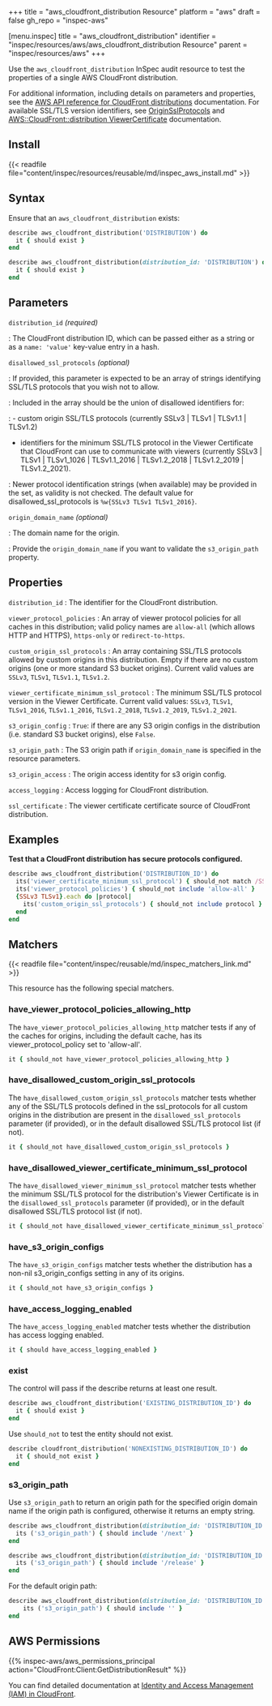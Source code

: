 +++
title = "aws_cloudfront_distribution Resource"
platform = "aws"
draft = false
gh_repo = "inspec-aws"

[menu.inspec]
title = "aws_cloudfront_distribution"
identifier = "inspec/resources/aws/aws_cloudfront_distribution Resource"
parent = "inspec/resources/aws"
+++

Use the `aws_cloudfront_distribution` InSpec audit resource to test the properties of a single AWS CloudFront distribution.

For additional information, including details on parameters and properties, see the [AWS API reference for CloudFront distributions](https://docs.aws.amazon.com/cloudfront/latest/APIReference/API_distribution.html) documentation. For available SSL/TLS version identifiers, see [OriginSslProtocols](https://docs.aws.amazon.com/cloudfront/latest/APIReference/API_OriginSslProtocols.html) and [AWS::CloudFront::distribution ViewerCertificate](https://docs.aws.amazon.com/AWSCloudFormation/latest/UserGuide/aws-properties-cloudfront-distribution-viewercertificate.html) documentation.

## Install

{{< readfile file="content/inspec/resources/reusable/md/inspec_aws_install.md" >}}

## Syntax

Ensure that an `aws_cloudfront_distribution` exists:

```ruby
describe aws_cloudfront_distribution('DISTRIBUTION') do
  it { should exist }
end
```

```ruby
describe aws_cloudfront_distribution(distribution_id: 'DISTRIBUTION') do
  it { should exist }
end
```

## Parameters

`distribution_id` _(required)_

: The CloudFront distribution ID, which can be passed either as a string or as a `name: 'value'` key-value entry in a hash.

`disallowed_ssl_protocols` _(optional)_

: If provided, this parameter is expected to be an array of strings identifying SSL/TLS protocols that you wish not to allow.

: Included in the array should be the union of disallowed identifiers for:

: - custom origin SSL/TLS protocols (currently SSLv3 | TLSv1 | TLSv1.1 | TLSv1.2)
  - identifiers for the minimum SSL/TLS protocol in the Viewer Certificate that CloudFront can use to communicate with viewers (currently SSLv3 | TLSv1 | TLSv1_1026 | TLSv1.1_2016 | TLSv1.2_2018 | TLSv1.2_2019 | TLSv1.2_2021).

: Newer protocol identification strings (when available) may be provided in the set, as validity is not checked. The default value for disallowed_ssl_protocols is `%w{SSLv3 TLSv1 TLSv1_2016}`.

`origin_domain_name` _(optional)_

: The domain name for the origin.

: Provide the `origin_domain_name` if you want to validate the `s3_origin_path` property.

## Properties

`distribution_id`
: The identifier for the CloudFront distribution.

`viewer_protocol_policies`
: An array of viewer protocol policies for all caches in this distribution; valid policy names are `allow-all` (which allows HTTP and HTTPS), `https-only` or `redirect-to-https`.

`custom_origin_ssl_protocols`
: An array containing SSL/TLS protocols allowed by custom origins in this distribution. Empty if there are no custom origins (one or more standard S3 bucket origins). Current valid values are `SSLv3`, `TLSv1`, `TLSv1.1`, `TLSv1.2`.

`viewer_certificate_minimum_ssl_protocol`
: The minimum SSL/TLS protocol version in the Viewer Certificate. Current valid values: `SSLv3`, `TLSv1`, `TLSv1_2016`, `TLSv1.1_2016`, `TLSv1.2_2018`, `TLSv1.2_2019`, `TLSv1.2_2021`.

`s3_origin_config`
: `True`: if there are any S3 origin configs in the distribution (i.e. standard S3 bucket origins), else `False`.

`s3_origin_path`
: The S3 origin path if `origin_domain_name` is specified in the resource parameters.

`s3_origin_access`
: The origin access identity for s3 origin config.

`access_logging`
: Access logging for CloudFront distribution.

`ssl_certificate`
: The viewer certificate certificate source of CloudFront distribution.

## Examples

**Test that a CloudFront distribution has secure protocols configured.**

```ruby
describe aws_cloudfront_distribution('DISTRIBUTION_ID') do
  its('viewer_certificate_minimum_ssl_protocol') { should_not match /SSLv3|TLSv1$|TLSv1_2016/ }
  its('viewer_protocol_policies') { should_not include 'allow-all' }
  {SSLv3 TLSv1}.each do |protocol|
    its('custom_origin_ssl_protocols') { should_not include protocol }
  end
end
```

## Matchers

{{< readfile file="content/inspec/reusable/md/inspec_matchers_link.md" >}}

This resource has the following special matchers.

### have_viewer_protocol_policies_allowing_http

The `have_viewer_protocol_policies_allowing_http` matcher tests if any of the caches for origins, including the default cache, has its viewer_protocol_policy set to 'allow-all'.

```ruby
it { should_not have_viewer_protocol_policies_allowing_http }
```

### have_disallowed_custom_origin_ssl_protocols

The `have_disallowed_custom_origin_ssl_protocols` matcher tests whether any of the SSL/TLS protocols defined in the ssl_protocols for all custom origins in the distribution are present in the `disallowed_ssl_protocols` parameter (if provided), or in the default disallowed SSL/TLS protocol list (if not).

```ruby
it { should_not have_disallowed_custom_origin_ssl_protocols }
```

### have_disallowed_viewer_certificate_minimum_ssl_protocol

The `have_disallowed_viewer_minimum_ssl_protocol` matcher tests whether the minimum SSL/TLS protocol for the distribution's Viewer Certificate is in the `disallowed_ssl_protocols` parameter (if provided), or in the default disallowed SSL/TLS protocol list (if not).

```ruby
it { should_not have_disallowed_viewer_certificate_minimum_ssl_protocol }
```

### have_s3_origin_configs

The `have_s3_origin_configs` matcher tests whether the distribution has a non-nil s3_origin_configs setting in any of its origins.

```ruby
it { should_not have_s3_origin_configs }
```

### have_access_logging_enabled

The `have_access_logging_enabled` matcher tests whether the distribution has access logging enabled.

```ruby
it { should have_access_logging_enabled }
```

### exist

The control will pass if the describe returns at least one result.

```ruby
describe aws_cloudfront_distribution('EXISTING_DISTRIBUTION_ID') do
  it { should exist }
end
```

Use `should_not` to test the entity should not exist.

```ruby
describe cloudfront_distribution('NONEXISTING_DISTRIBUTION_ID') do
  it { should_not exist }
end
```

### s3_origin_path

Use `s3_origin_path` to return an origin path for the specified origin domain name if the origin path is configured, otherwise it returns an empty string.

```ruby
describe aws_cloudfront_distribution(distribution_id: 'DISTRIBUTION_ID', origin_domain_name: 'ORIGIN_DOMAIN_NAME') do
  its ('s3_origin_path') { should include '/next' }
end
```

```ruby
describe aws_cloudfront_distribution(distribution_id: 'DISTRIBUTION_ID', origin_domain_name: 'ORIGIN_DOMAIN_NAME') do
  its ('s3_origin_path') { should include '/release' }
end
```

For the default origin path:

```ruby
describe aws_cloudfront_distribution(distribution_id: 'DISTRIBUTION_ID', origin_domain_name: 'ORIGIN_DOMAIN_NAME') do
    its ('s3_origin_path') { should include '' }
end
```

## AWS Permissions

{{% inspec-aws/aws_permissions_principal action="CloudFront:Client:GetDistributionResult" %}}

You can find detailed documentation at [Identity and Access Management (IAM) in CloudFront](https://docs.aws.amazon.com/AmazonCloudFront/latest/DeveloperGuide/auth-and-access-control.html).

